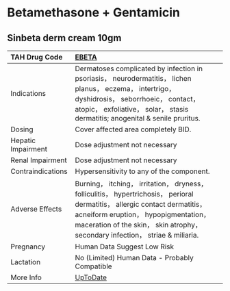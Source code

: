 # Betamethasone + Gentamicin

## Sinbeta derm cream 10gm

| TAH Drug Code      | [EBETA](https://www.tahsda.org.tw/drugs/hissearch.php?drug_code=EBETA)                                                                                                                                                                                  |
|:-------------------|:--------------------------------------------------------------------------------------------------------------------------------------------------------------------------------------------------------------------------------------------------------|
| Indications        | Dermatoses complicated by infection in psoriasis， neurodermatitis， lichen planus， eczema， intertrigo， dyshidrosis， seborrhoeic， contact， atopic， exfoliative， solar， stasis dermatitis; anogenital & senile pruritus.                        |
| Dosing             | Cover affected area completely BID.                                                                                                                                                                                                                     |
| Hepatic Impairment | Dose adjustment not necessary                                                                                                                                                                                                                           |
| Renal Impairment   | Dose adjustment not necessary                                                                                                                                                                                                                           |
| Contraindications  | Hypersensitivity to any of the component.                                                                                                                                                                                                               |
| Adverse Effects    | Burning， itching， irritation， dryness， folliculitis， hypertrichosis， perioral dermatitis， allergic contact dermatitis， acneiform eruption， hypopigmentation， maceration of the skin， skin atrophy， secondary infection， striae & miliaria. |
| Pregnancy          | Human Data Suggest Low Risk                                                                                                                                                                                                                             |
| Lactation          | No (Limited) Human Data - Probably Compatible                                                                                                                                                                                                           |
| More Info          | [UpToDate](https://www.uptodate.com/contents/betamethasone-and-gentamicin-drug-information)                                                                                                                                                             |

